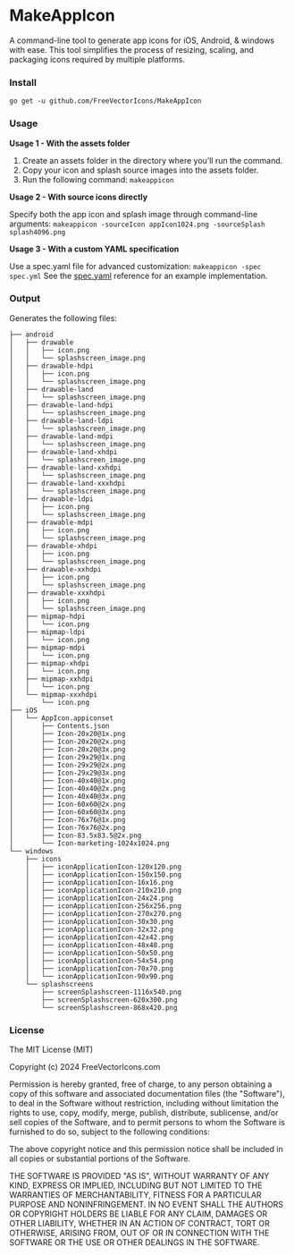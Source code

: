 # MakeAppIcon
A command-line tool to generate app icons for iOS, Android, & windows with ease. This tool simplifies the process of resizing, scaling, and packaging icons required by multiple platforms.

### Install ###

```go get -u github.com/FreeVectorIcons/MakeAppIcon```

### Usage ###

**Usage 1 - With the assets folder**

1.	Create an assets folder in the directory where you’ll run the command.
2.	Copy your icon and splash source images into the assets folder.
3.	Run the following command: ```makeappicon```

**Usage 2 - With source icons directly**

Specify both the app icon and splash image through command-line arguments: `makeappicon -sourceIcon appIcon1024.png -sourceSplash splash4096.png`

**Usage 3 - With a custom YAML specification**

Use a spec.yaml file for advanced customization: `makeappicon -spec spec.yml` See the [spec.yaml](./spec.yaml) reference for an example implementation.


### Output ###

Generates the following files:

```
├── android
│   ├── drawable
│   │   ├── icon.png
│   │   └── splashscreen_image.png
│   ├── drawable-hdpi
│   │   ├── icon.png
│   │   └── splashscreen_image.png
│   ├── drawable-land
│   │   └── splashscreen_image.png
│   ├── drawable-land-hdpi
│   │   └── splashscreen_image.png
│   ├── drawable-land-ldpi
│   │   └── splashscreen_image.png
│   ├── drawable-land-mdpi
│   │   └── splashscreen_image.png
│   ├── drawable-land-xhdpi
│   │   └── splashscreen_image.png
│   ├── drawable-land-xxhdpi
│   │   └── splashscreen_image.png
│   ├── drawable-land-xxxhdpi
│   │   └── splashscreen_image.png
│   ├── drawable-ldpi
│   │   ├── icon.png
│   │   └── splashscreen_image.png
│   ├── drawable-mdpi
│   │   ├── icon.png
│   │   └── splashscreen_image.png
│   ├── drawable-xhdpi
│   │   ├── icon.png
│   │   └── splashscreen_image.png
│   ├── drawable-xxhdpi
│   │   ├── icon.png
│   │   └── splashscreen_image.png
│   ├── drawable-xxxhdpi
│   │   ├── icon.png
│   │   └── splashscreen_image.png
│   ├── mipmap-hdpi
│   │   └── icon.png
│   ├── mipmap-ldpi
│   │   └── icon.png
│   ├── mipmap-mdpi
│   │   └── icon.png
│   ├── mipmap-xhdpi
│   │   └── icon.png
│   ├── mipmap-xxhdpi
│   │   └── icon.png
│   └── mipmap-xxxhdpi
│       └── icon.png
├── iOS
│   └── AppIcon.appiconset
│       ├── Contents.json
│       ├── Icon-20x20@1x.png
│       ├── Icon-20x20@2x.png
│       ├── Icon-20x20@3x.png
│       ├── Icon-29x29@1x.png
│       ├── Icon-29x29@2x.png
│       ├── Icon-29x29@3x.png
│       ├── Icon-40x40@1x.png
│       ├── Icon-40x40@2x.png
│       ├── Icon-40x40@3x.png
│       ├── Icon-60x60@2x.png
│       ├── Icon-60x60@3x.png
│       ├── Icon-76x76@1x.png
│       ├── Icon-76x76@2x.png
│       ├── Icon-83.5x83.5@2x.png
│       └── Icon-marketing-1024x1024.png
└── windows
    ├── icons
    │   ├── iconApplicationIcon-120x120.png
    │   ├── iconApplicationIcon-150x150.png
    │   ├── iconApplicationIcon-16x16.png
    │   ├── iconApplicationIcon-210x210.png
    │   ├── iconApplicationIcon-24x24.png
    │   ├── iconApplicationIcon-256x256.png
    │   ├── iconApplicationIcon-270x270.png
    │   ├── iconApplicationIcon-30x30.png
    │   ├── iconApplicationIcon-32x32.png
    │   ├── iconApplicationIcon-42x42.png
    │   ├── iconApplicationIcon-48x48.png
    │   ├── iconApplicationIcon-50x50.png
    │   ├── iconApplicationIcon-54x54.png
    │   ├── iconApplicationIcon-70x70.png
    │   └── iconApplicationIcon-90x90.png
    └── splashscreens
        ├── screenSplashscreen-1116x540.png
        ├── screenSplashscreen-620x300.png
        └── screenSplashscreen-868x420.png
```

### License ###
The MIT License (MIT)

Copyright (c) 2024 FreeVectorIcons.com

Permission is hereby granted, free of charge, to any person obtaining a copy
of this software and associated documentation files (the "Software"), to deal
in the Software without restriction, including without limitation the rights
to use, copy, modify, merge, publish, distribute, sublicense, and/or sell
copies of the Software, and to permit persons to whom the Software is
furnished to do so, subject to the following conditions:

The above copyright notice and this permission notice shall be included in all
copies or substantial portions of the Software.

THE SOFTWARE IS PROVIDED "AS IS", WITHOUT WARRANTY OF ANY KIND, EXPRESS OR
IMPLIED, INCLUDING BUT NOT LIMITED TO THE WARRANTIES OF MERCHANTABILITY,
FITNESS FOR A PARTICULAR PURPOSE AND NONINFRINGEMENT. IN NO EVENT SHALL THE
AUTHORS OR COPYRIGHT HOLDERS BE LIABLE FOR ANY CLAIM, DAMAGES OR OTHER
LIABILITY, WHETHER IN AN ACTION OF CONTRACT, TORT OR OTHERWISE, ARISING FROM,
OUT OF OR IN CONNECTION WITH THE SOFTWARE OR THE USE OR OTHER DEALINGS IN THE
SOFTWARE.

